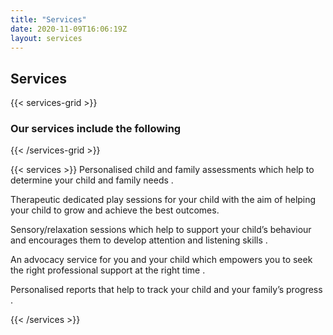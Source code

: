 ```yaml
---
title: "Services"
date: 2020-11-09T16:06:19Z
layout: services
---
```


## Services

{{< services-grid >}}

### Our services include the following 


{{< /services-grid >}}

{{< services >}}
Personalised child and family assessments which help to determine your child and family needs . 

Therapeutic dedicated play sessions for your child with the aim of helping your child to grow and achieve the best outcomes.

Sensory/relaxation sessions which help to support your child’s behaviour and encourages them to develop attention and listening skills .

An advocacy service for you and your child which empowers you to seek the right professional support at the right time .

Personalised reports that help to track your child and your family’s progress .

{{< /services >}}
